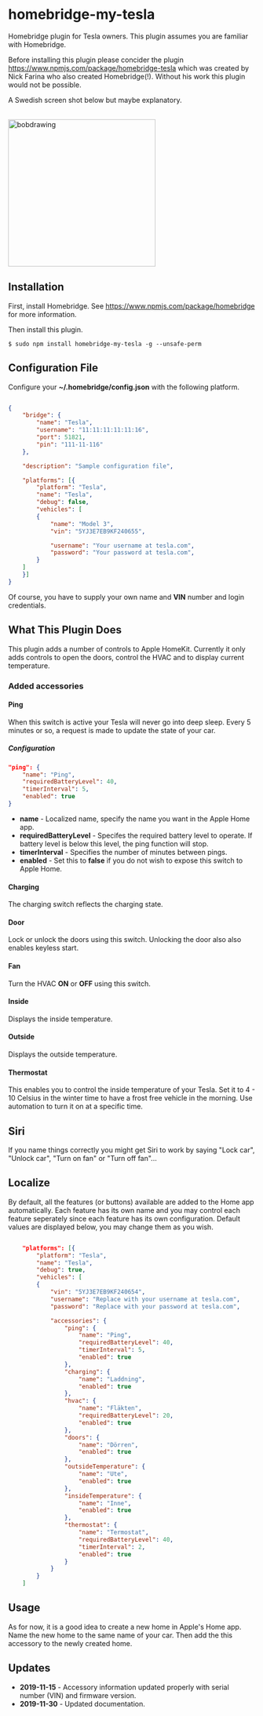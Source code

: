 # homebridge-my-tesla

Homebridge plugin for Tesla owners. This plugin assumes you are familiar with Homebridge. 

Before installing this plugin please concider the plugin https://www.npmjs.com/package/homebridge-tesla
which was created by Nick Farina who also created Homebridge(!). Without his work this plugin would not be possible.

A Swedish screen shot below but maybe explanatory.

<br/>
<img src="./images/bob.png" alt="bobdrawing" width="300"/>

## Installation

First, install Homebridge. See https://www.npmjs.com/package/homebridge
for more information.

Then install this plugin.

    $ sudo npm install homebridge-my-tesla -g --unsafe-perm


## Configuration File

Configure your **~/.homebridge/config.json** with the following platform.

```json

{
    "bridge": {
        "name": "Tesla",
        "username": "11:11:11:11:11:16",
        "port": 51821,
        "pin": "111-11-116"
    },

    "description": "Sample configuration file",

    "platforms": [{
        "platform": "Tesla",
        "name": "Tesla",
        "debug": false,
        "vehicles": [
        {         
            "name": "Model 3",       
            "vin": "5YJ3E7EB9KF240655",

            "username": "Your username at tesla.com",
            "password": "Your password at tesla.com",
        }
    ]
    }]
}

```

Of course, you have to supply your own name and **VIN** number and login credentials.


## What This Plugin Does

This plugin adds a number of controls to Apple HomeKit. Currently
it only adds controls to open the doors, control the HVAC and to display current temperature.

### Added accessories

#### Ping
When this switch is active your Tesla will never go into deep sleep. Every 5 minutes or so, a request is made to update the state of your car.  

##### Configuration

```json
"ping": {
    "name": "Ping",
    "requiredBatteryLevel": 40,
    "timerInterval": 5,
    "enabled": true
}
 ```
* **name** - Localized name, specify the name you want in the Apple Home app.
* **requiredBatteryLevel** - Specifes the required battery level to operate. If battery level is below this level, the ping function will stop.
* **timerInterval** - Specifies the number of minutes between pings.
* **enabled** - Set this to **false** if you do not wish to expose this switch to Apple Home. 

#### Charging
The charging switch reflects the charging state.

#### Door
Lock or unlock the doors using this switch. Unlocking the door also also enables keyless start.

#### Fan
Turn the HVAC **ON** or **OFF** using this switch.

#### Inside
Displays the inside temperature.

#### Outside
Displays the outside temperature.

#### Thermostat
This enables you to control the inside temperature of your Tesla. Set it to 4 - 10 Celsius in the winter time to have a frost free vehicle in the morning.
Use automation to turn it on at a specific time.


## Siri

If you name things correctly you might get Siri to work by saying "Lock car", "Unlock car", "Turn on fan" or "Turn off fan"...

## Localize

By default, all the features (or buttons) available are added to the Home app automatically. 
Each feature has its own name and you may control each feature seperately since each 
feature has its own configuration. Default values are displayed below, you may change them as you wish.

```json

    "platforms": [{
        "platform": "Tesla",
        "name": "Tesla",
        "debug": true,
        "vehicles": [
        {         
            "vin": "5YJ3E7EB9KF240654",
            "username": "Replace with your username at tesla.com",
            "password": "Replace with your password at tesla.com",

            "accessories": {
                "ping": {
                    "name": "Ping",
                    "requiredBatteryLevel": 40,
                    "timerInterval": 5,
                    "enabled": true
                },
                "charging": {
                    "name": "Laddning",
                    "enabled": true
                },
                "hvac": {
                    "name": "Fläkten",
                    "requiredBatteryLevel": 20,
                    "enabled": true
                },
                "doors": {
                    "name": "Dörren",
                    "enabled": true
                },
                "outsideTemperature": {
                    "name": "Ute",
                    "enabled": true
                },
                "insideTemperature": {
                    "name": "Inne",
                    "enabled": true
                },
                "thermostat": {
                    "name": "Termostat",
                    "requiredBatteryLevel": 40,
                    "timerInterval": 2,
                    "enabled": true
                }
            }
        }
    ]
```

## Usage

As for now, it is a good idea to create a new home in Apple's Home app. Name
the new home to the same name of your car. Then add the this accessory to the newly created home.


## Updates

- **2019-11-15** - Accessory information updated properly with serial number (VIN) and firmware version.
- **2019-11-30** - Updated documentation.

